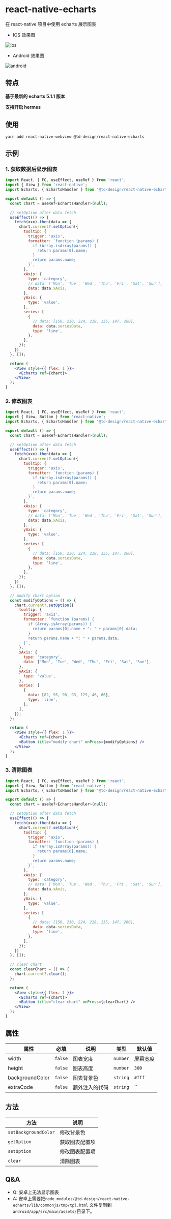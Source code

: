 # react-native-echarts

在 react-native 项目中使用 echarts 展示图表

- IOS 效果图

![ios](./assets/ios.png)

- Android 效果图

![android](./assets/android.png)

## 特点

**基于最新的 echarts 5.1.1 版本**

**支持开启 hermes**

## 使用

```code
yarn add react-native-webview @td-design/react-native-echarts
```

## 示例

### 1. 获取数据后显示图表

```jsx
import React, { FC, useEffect, useRef } from 'react';
import { View } from 'react-native';
import Echarts, { EchartsHandler } from '@td-design/react-native-echarts';

export default () => {
  const chart = useRef<EchartsHandler>(null);

  // setOption after data fetch
  useEffect(() => {
    fetch(xxx).then(data => {
      chart.current?.setOption({
        tooltip: {
          trigger: 'axis',
          formatter: `function (params) {
            if (Array.isArray(params)) {
              return params[0].name;
            }
            return params.name;
          }`,
        },
        xAxis: {
          type: 'category',
          // data: ['Mon', 'Tue', 'Wed', 'Thu', 'Fri', 'Sat', 'Sun'],
          data: data.xAxis,
        },
        yAxis: {
          type: 'value',
        },
        series: [
          {
            // data: [150, 230, 224, 218, 135, 147, 260],
            data: data.seriesData,
            type: 'line',
          },
        ],
      });
    })
  }, []);

  return (
    <View style={{ flex: 1 }}>
      <Echarts ref={chart}>
    </View>
  );
}
```

### 2. 修改图表

```jsx
import React, { FC, useEffect, useRef } from 'react';
import { View, Button } from 'react-native';
import Echarts, { EchartsHandler } from '@td-design/react-native-echarts';

export default () => {
  const chart = useRef<EchartsHandler>(null);

  // setOption after data fetch
  useEffect(() => {
    fetch(xxx).then(data => {
      chart.current?.setOption({
        tooltip: {
          trigger: 'axis',
          formatter: `function (params) {
            if (Array.isArray(params)) {
              return params[0].name;
            }
            return params.name;
          }`,
        },
        xAxis: {
          type: 'category',
          // data: ['Mon', 'Tue', 'Wed', 'Thu', 'Fri', 'Sat', 'Sun'],
          data: data.xAxis,
        },
        yAxis: {
          type: 'value',
        },
        series: [
          {
            // data: [150, 230, 224, 218, 135, 147, 260],
            data: data.seriesData,
            type: 'line',
          },
        ],
      });
    })
  }, []);

  // modify chart option
  const modifyOptions = () => {
    chart.current?.setOption({
      tooltip: {
        trigger: 'axis',
        formatter: `function (params) {
          if (Array.isArray(params)) {
            return params[0].name + ": " + params[0].data;
          }
          return params.name + ": " + params.data;
        }`,
      },
      xAxis: {
        type: 'category',
        data: ['Mon', 'Tue', 'Wed', 'Thu', 'Fri', 'Sat', 'Sun'],
      },
      yAxis: {
        type: 'value',
      },
      series: [
        {
          data: [82, 93, 90, 93, 129, 46, 66],
          type: 'line',
        },
      ],
    });
  };

  return (
    <View style={{ flex: 1 }}>
      <Echarts ref={chart}>
      <Button title="modify chart" onPress={modifyOptions} />
    </View>
  );
}
```

### 3. 清除图表

```jsx
import React, { FC, useEffect, useRef } from 'react';
import { View, Button } from 'react-native';
import Echarts, { EchartsHandler } from '@td-design/react-native-echarts';

export default () => {
  const chart = useRef<EchartsHandler>(null);

  // setOption after data fetch
  useEffect(() => {
    fetch(xxx).then(data => {
      chart.current?.setOption({
        tooltip: {
          trigger: 'axis',
          formatter: `function (params) {
            if (Array.isArray(params)) {
              return params[0].name;
            }
            return params.name;
          }`,
        },
        xAxis: {
          type: 'category',
          // data: ['Mon', 'Tue', 'Wed', 'Thu', 'Fri', 'Sat', 'Sun'],
          data: data.xAxis,
        },
        yAxis: {
          type: 'value',
        },
        series: [
          {
            // data: [150, 230, 224, 218, 135, 147, 260],
            data: data.seriesData,
            type: 'line',
          },
        ],
      });
    })
  }, []);

  // clear chart
  const clearChart = () => {
    chart.current?.clear();
  };

  return (
    <View style={{ flex: 1 }}>
      <Echarts ref={chart}>
      <Button title="clear chart" onPress={clearChart} />
    </View>
  );
}
```

## 属性

| 属性            | 必填    | 说明           | 类型     | 默认值   |
| --------------- | ------- | -------------- | -------- | -------- |
| width           | `false` | 图表宽度       | `number` | 屏幕宽度 |
| height          | `false` | 图表高度       | `number` | `300`    |
| backgroundColor | `false` | 图表背景色     | `string` | `#fff`   |
| extraCode       | `false` | 额外注入的代码 | `string` | ``       |

## 方法

| 方法                 | 说明           |
| -------------------- | -------------- |
| `setBackgroundColor` | 修改背景色     |
| `getOption`          | 获取图表配置项 |
| `setOption`          | 修改图表配置项 |
| `clear`              | 清除图表       |

## Q&A

- Q: 安卓上无法显示图表
- A: 安卓上需要把`node_modules/@td-design/react-native-echarts/lib/commonjs/tmp/tpl.html` 文件复制到`android/app/src/main/assets/`目录下。
